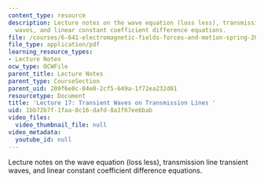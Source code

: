 ```yaml
---
content_type: resource
description: Lecture notes on the wave equation (loss less), transmission line transient
  waves, and linear constant coefficient difference equations.
file: /courses/6-641-electromagnetic-fields-forces-and-motion-spring-2005/1bb72b7f1faa8c16dafd8a1f67ee6bab_lecture17.pdf
file_type: application/pdf
learning_resource_types:
- Lecture Notes
ocw_type: OCWFile
parent_title: Lecture Notes
parent_type: CourseSection
parent_uid: 209f6e0c-04e0-2cf5-649a-1f72ea232d01
resourcetype: Document
title: 'Lecture 17: Transient Waves on Transmission Lines '
uid: 1bb72b7f-1faa-8c16-dafd-8a1f67ee6bab
video_files:
  video_thumbnail_file: null
video_metadata:
  youtube_id: null
---
```

Lecture notes on the wave equation (loss less), transmission line transient waves, and linear constant coefficient difference equations.


